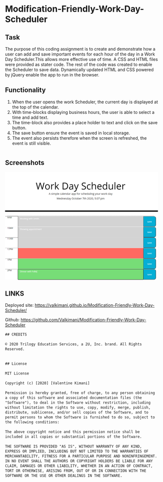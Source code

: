 # Modification-Friendly-Work-Day-Scheduler

## Task

The purpose of this coding assignment is to create and demonstrate how a user can add and save important events for each hour of the day in a Work Day Scheduler.This allows more effective use of time. A CSS and HTML files were provided as stater code. The rest of the code was created to enable the Scheduler to save data. Dynamically updated HTML and CSS powered by jQuery enable the app to run in the browser.

## Functionality

1. When the user opens the work Scheduler, the current day is displayed at the top of the calendar.
2. With time-blocks displaying business hours, the user is able to select a time and add text.
3. The time-block also provides a place holder to text and click on the save button.
4. The save button ensure the event is saved in local storage.
5. The event also persists therefore when the screen is refreshed, the event is still visible.

```

```

## Screenshots

![scheduler](/Images/scheduler.png)

## LINKS

Deployed site: https://valkimani.github.io/Modification-Friendly-Work-Day-Scheduler/

Github: https://github.com/Valkimani/Modification-Friendly-Work-Day-Scheduler

```
## CREDITS

© 2020 Trilogy Education Services, a 2U, Inc. brand. All Rights Reserved.


## License

MIT License

Copyright (c) [2020] [Valentine Kimani]

Permission is hereby granted, free of charge, to any person obtaining a copy of this software and associated documentation files (the "Software"), to deal in the Software without restriction, including without limitation the rights to use, copy, modify, merge, publish, distribute, sublicense, and/or sell copies of the Software, and to permit persons to whom the Software is furnished to do so, subject to the following conditions:

The above copyright notice and this permission notice shall be included in all copies or substantial portions of the Software.

THE SOFTWARE IS PROVIDED "AS IS", WITHOUT WARRANTY OF ANY KIND, EXPRESS OR IMPLIED, INCLUDING BUT NOT LIMITED TO THE WARRANTIES OF MERCHANTABILITY, FITNESS FOR A PARTICULAR PURPOSE AND NONINFRINGEMENT. IN NO EVENT SHALL THE AUTHORS OR COPYRIGHT HOLDERS BE LIABLE FOR ANY CLAIM, DAMAGES OR OTHER LIABILITY, WHETHER IN AN ACTION OF CONTRACT, TORT OR OTHERWISE, ARISING FROM, OUT OF OR IN CONNECTION WITH THE SOFTWARE OR THE USE OR OTHER DEALINGS IN THE SOFTWARE.
```

